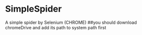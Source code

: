 # SimpleSpider
A simple spider by Selenium (CHROME)
##you should download chromeDrive and add its path to system path first
